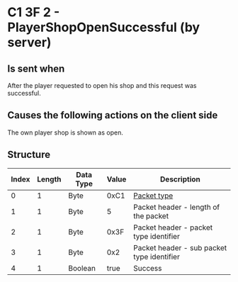 # C1 3F 2 - PlayerShopOpenSuccessful (by server)

## Is sent when

After the player requested to open his shop and this request was successful.

## Causes the following actions on the client side

The own player shop is shown as open.

## Structure

| Index | Length | Data Type | Value | Description |
|-------|--------|-----------|-------|-------------|
| 0 | 1 |   Byte   | 0xC1  | [Packet type](PacketTypes.md) |
| 1 | 1 |    Byte   |   5   | Packet header - length of the packet |
| 2 | 1 |    Byte   | 0x3F  | Packet header - packet type identifier |
| 3 | 1 |    Byte   | 0x2  | Packet header - sub packet type identifier |
| 4 | 1 | Boolean | true | Success |